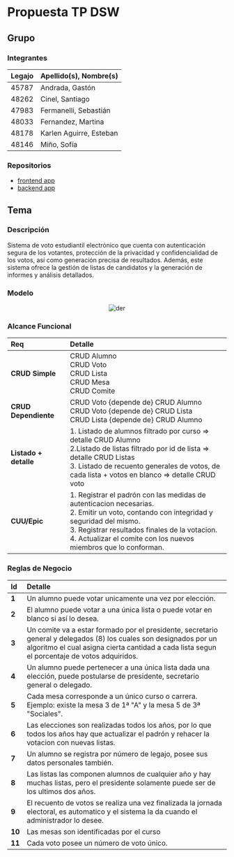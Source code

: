 # Propuesta TP DSW

## Grupo
### Integrantes
| Legajo | Apellido(s), Nombre(s)  |
|:-------|:------------------------|
| 45787  | Andrada, Gastón         |
| 48262  | Cinel, Santiago         |
| 47983  | Fermanelli, Sebastián   |
| 48033  | Fernandez, Martina      |
| 48178  | Karlen Aguirre, Esteban |
| 48146  | Miño, Sofía             |

### Repositorios
* [frontend app](http://hyperlinkToGihubOrGitlab)
* [backend app](http://hyperlinkToGihubOrGitlab)

## Tema
### Descripción
Sistema de voto estudiantil electrónico que cuenta con autenticación segura de los votantes, protección de la privacidad y confidencialidad de los votos, así como generación precisa de resultados. Además, este sistema ofrece la gestión de listas de candidatos y la generación de informes y análisis detallados.

### Modelo

<div align="center">
  
  ![der](https://github.com/sebafermanelli/tp-dsw-utn/blob/main/der.png)

</div>

### Alcance Funcional

| Req                   | Detalle                                                                                                                                                                                                                                                                   |
|:----------------------|:--------------------------------------------------------------------------------------------------------------------------------------------------------------------------------------------------------------------------------------------------------------------------|
| **CRUD Simple**       | CRUD Alumno<br/>CRUD Voto<br/>CRUD Lista<br/>CRUD Mesa<br/>CRUD Comite                                                                                                                                                                                                    |
| **CRUD Dependiente**  | CRUD Voto {depende de} CRUD Alumno<br/>CRUD Voto {depende de} CRUD Lista<br/>CRUD Lista {depende de} CRUD Alumno                                                                                                                                                          | 
| **Listado + detalle** | 1. Listado de alumnos filtrado por curso => detalle CRUD Alumno<br/> 2.Listado de listas filtrado por id de lista => detalle CRUD Listas<br/> 3. Listado de recuento generales de votos, de cada lista + votos en blanco => detalle CRUD voto                             |
| **CUU/Epic**          | 1. Registrar el padrón con las medidas de autenticacion necesarias. <br/> 2. Emitir un voto, contando con integridad y seguridad del mismo. <br/> 3. Registrar resultados finales de la votacion. <br/> 4. Actualizar el comite con los nuevos miembros que lo conforman. |

### Reglas de Negocio

| Id     | Detalle                                                                                                                                                                                                            |
|:-------|:-------------------------------------------------------------------------------------------------------------------------------------------------------------------------------------------------------------------|
| **1**  | Un alumno puede votar unicamente una vez por elección.                                                                                                                                                             |
| **2**  | El alumno puede votar a una única lista o puede votar en blanco si así lo desea.                                                                                                                                   |
| **3**  | Un comite va a estar formado por el presidente, secretario general y delegados (8) los cuales son designados por un algoritmo el cual asigna cierta cantidad a cada lista segun el porcentaje de votos adquiridos. |
| **4**  | Un alumno puede pertenecer a una única lista dada una elección, puede postularse de presidente, secretario general o delegado.                                                                                     |
| **5**  | Cada mesa corresponde a un único curso o carrera. Ejemplo: existe la mesa 3 de 1ª "A" y la mesa 5 de 3ª "Sociales".                                                                                                |
| **6**  | Las elecciones son realizadas todos los años, por lo que todos los años hay que actualizar el padrón y rehacer la votacion con nuevas listas.                                                                      |
| **7**  | Un alumno se registra por número de legajo, posee sus datos personales también.                                                                                                                                    | 
| **8**  | Las listas las componen alumnos de cualquier año y hay muchas listas, pero el presidente solamente puede ser de los ultimos dos años.                                                                              |
| **9**  | El recuento de votos se realiza una vez finalizada la jornada electoral, es automatico y el sistema la da cuando el administrador lo desee.                                                                        |
| **10** | Las mesas son identificadas por el curso                                                                                                                                                                        |
| **11** | Cada voto posee un número de voto único.                                                                                                                                                                           |
